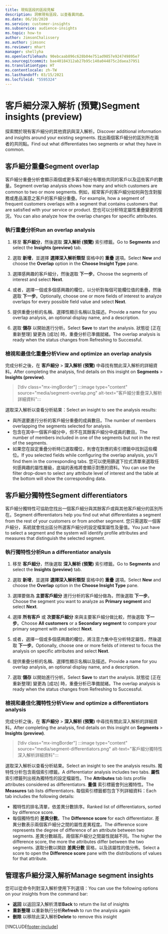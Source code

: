 ```yaml
---
title: 現有區段的區段見解
description: 洞察現有區段，以查看異同處。
ms.date: 06/10/2020
ms.service: customer-insights
ms.subservice: audience-insights
ms.topic: how-to
author: JimsonChalissery
ms.author: jimsonc
ms.reviewer: mhart
manager: shellyha
ms.openlocfilehash: 90ebcaab896c628b04e751ad9857e924749895e7
ms.sourcegitcommit: bae40184312ab27b95c140a044875c2daea37951
ms.translationtype: HT
ms.contentlocale: zh-TW
ms.lasthandoff: 03/15/2021
ms.locfileid: "5595324"
---
```

# <a name="segment-insights-preview"></a><span data-ttu-id="37497-103">客戶細分深入解析 (預覽)</span><span class="sxs-lookup"><span data-stu-id="37497-103">Segment insights (preview)</span></span>

<span data-ttu-id="37497-104">探索關於現有客戶細分的其他資訊與深入解析。</span><span class="sxs-lookup"><span data-stu-id="37497-104">Discover additional information and insights around your existing segments.</span></span> <span data-ttu-id="37497-105">找出兩個客戶細分的區別所在兩者的共同點。</span><span class="sxs-lookup"><span data-stu-id="37497-105">Find out what differentiates two segments or what they have in common.</span></span>

## <a name="segment-overlap"></a><span data-ttu-id="37497-106">客戶細分重疊</span><span class="sxs-lookup"><span data-stu-id="37497-106">Segment overlap</span></span>

<span data-ttu-id="37497-107">客戶細分重疊分析會顯示兩個或更多客戶細分有哪些共同的客戶以及這些客戶的數量。</span><span class="sxs-lookup"><span data-stu-id="37497-107">Segment overlap analysis shows how many and which customers are common to two or more segments.</span></span> <span data-ttu-id="37497-108">例如，經常客戶的客戶細分如何與包含對服務或產品滿意之客戶的客戶細分重疊。</span><span class="sxs-lookup"><span data-stu-id="37497-108">For example, how a segment of frequent customers overlaps with a segment that contains customers that are satisfied with your service or product.</span></span>
<span data-ttu-id="37497-109">您也可以分析特定屬性重疊變更的情況。</span><span class="sxs-lookup"><span data-stu-id="37497-109">You can also analyze how the overlap changes for specific attributes.</span></span>

### <a name="run-an-overlap-analysis"></a><span data-ttu-id="37497-110">執行重疊分析</span><span class="sxs-lookup"><span data-stu-id="37497-110">Run an overlap analysis</span></span>

1. <span data-ttu-id="37497-111">移至 **客戶細分**，然後選取 **深入解析 (預覽)** 索引標籤。</span><span class="sxs-lookup"><span data-stu-id="37497-111">Go to **Segments** and select the **Insights (preview)** tab.</span></span>

1. <span data-ttu-id="37497-112">選取 **新增**，並選擇 **選擇深入解析類型** 窗格中的 **重疊** 選項。</span><span class="sxs-lookup"><span data-stu-id="37497-112">Select **New** and choose the **Overlap** option in the **Choose Insight Type** pane.</span></span>

1. <span data-ttu-id="37497-113">選擇感興趣的客戶細分，然後選取 **下一步**。</span><span class="sxs-lookup"><span data-stu-id="37497-113">Choose the segments of interest and select **Next**.</span></span>

1. <span data-ttu-id="37497-114">或者，選擇一個或多個感興趣的欄位，以分析對每個可能欄位值的重疊，然後選取 **下一步**。</span><span class="sxs-lookup"><span data-stu-id="37497-114">Optionally, choose one or more fields of interest to analyze overlaps for every possible field value and select **Next**.</span></span>

1. <span data-ttu-id="37497-115">提供重疊分析的名稱、選擇性顯示名稱以及描述。</span><span class="sxs-lookup"><span data-stu-id="37497-115">Provide a name for you overlap analysis, an optional display name, and a description.</span></span>

1. <span data-ttu-id="37497-116">選取 **儲存** 以開始進行分析。</span><span class="sxs-lookup"><span data-stu-id="37497-116">Select **Save** to start the analysis.</span></span> <span data-ttu-id="37497-117">狀態從 [正在重新整理] 變更為 [成功] 時，重疊分析已準備就緒。</span><span class="sxs-lookup"><span data-stu-id="37497-117">The overlap analysis is ready when the status changes from Refreshing to Successful.</span></span>

### <a name="view-and-optimize-an-overlap-analysis"></a><span data-ttu-id="37497-118">檢視和最佳化重疊分析</span><span class="sxs-lookup"><span data-stu-id="37497-118">View and optimize an overlap analysis</span></span>

<span data-ttu-id="37497-119">完成分析之後，在 **客戶細分** > **深入解析 (預覽)** 中尋找有關此深入解析的詳細資料。</span><span class="sxs-lookup"><span data-stu-id="37497-119">After completing the analysis, find details on this insight on **Segments** > **Insights (preview)**.</span></span>

> [!div class="mx-imgBorder"]
> :::image type="content" source="media/segment-overlap.png" alt-text="客戶細分重疊深入解析詳細資料":::

<span data-ttu-id="37497-121">選取深入解析以查看分析結果：</span><span class="sxs-lookup"><span data-stu-id="37497-121">Select an insight to see the analysis results:</span></span>

- <span data-ttu-id="37497-122">與所選要進行分析的客戶細分重疊的成員數目。</span><span class="sxs-lookup"><span data-stu-id="37497-122">The number of members overlapping the segments selected for analysis.</span></span>
- <span data-ttu-id="37497-123">包含在其中一個客戶細分中，但不在其餘客戶細分中成員的數目。</span><span class="sxs-lookup"><span data-stu-id="37497-123">The number of members included in one of the segments but not in the rest of the segments.</span></span>
- <span data-ttu-id="37497-124">如果您在設定重疊分析時已選取欄位，則會在對應的索引標籤中找到這些欄位。</span><span class="sxs-lookup"><span data-stu-id="37497-124">If you selected fields while configuring the overlap analysis, you'll find them in the corresponding tabs.</span></span> <span data-ttu-id="37497-125">您可以使用篩選下拉式清單來選取任何感興趣的屬性層級，底端的表格將會顯示對應的資料。</span><span class="sxs-lookup"><span data-stu-id="37497-125">You can use the filter drop-down to select any attribute level of interest and the table at the bottom will show the corresponding data.</span></span>

## <a name="segment-differentiators"></a><span data-ttu-id="37497-126">客戶細分獨特性</span><span class="sxs-lookup"><span data-stu-id="37497-126">Segment differentiators</span></span>

<span data-ttu-id="37497-127">客戶細分獨特性可協助您找出一個客戶細分與其餘客戶或與其他客戶細分的區別所在。</span><span class="sxs-lookup"><span data-stu-id="37497-127">Segment differentiators help you find out what differentiates a segment from the rest of your customers or from another segment.</span></span> <span data-ttu-id="37497-128">您只需選取一個客戶細分，系統就會找出區分所選客戶細分的設定檔案屬性及量值。</span><span class="sxs-lookup"><span data-stu-id="37497-128">You just have to select a segment and the system will identify profile attributes and measures that distinguish the selected segment.</span></span>

### <a name="run-a-differentiator-analysis"></a><span data-ttu-id="37497-129">執行獨特性分析</span><span class="sxs-lookup"><span data-stu-id="37497-129">Run a differentiator analysis</span></span>

1. <span data-ttu-id="37497-130">移至 **客戶細分**，然後選取 **深入解析 (預覽)** 索引標籤。</span><span class="sxs-lookup"><span data-stu-id="37497-130">Go to **Segments** and select the **Insights (preview)** tab.</span></span>

1. <span data-ttu-id="37497-131">選取 **新增**，並選擇 **選擇深入解析類型** 窗格中的 **重疊** 選項。</span><span class="sxs-lookup"><span data-stu-id="37497-131">Select **New** and choose the **Overlap** option in the **Choose Insight Type** pane.</span></span>

1. <span data-ttu-id="37497-132">選擇要做為 **主要客戶細分** 進行分析的客戶細分做為，然後選取 **下一步**。</span><span class="sxs-lookup"><span data-stu-id="37497-132">Choose the segment you want to analyze as **Primary segment** and select **Next**.</span></span>

1. <span data-ttu-id="37497-133">選擇 **所有客戶** 或 **次要客戶細分** 來與主要客戶細分做比較，然後選取 **下一步**。</span><span class="sxs-lookup"><span data-stu-id="37497-133">Choose **All customers** or a **Secondary segment** to compare your primary segment with and select **Next**.</span></span>

1. <span data-ttu-id="37497-134">或者，選擇一個或多個感興趣的欄位，將注意力集中在分析特定屬性，然後選取 **下一步**。</span><span class="sxs-lookup"><span data-stu-id="37497-134">Optionally, choose one or more fields of interest to focus the analysis on specific attributes and select **Next**.</span></span>

1. <span data-ttu-id="37497-135">提供重疊分析的名稱、選擇性顯示名稱以及描述。</span><span class="sxs-lookup"><span data-stu-id="37497-135">Provide a name for you overlap analysis, an optional display name, and a description.</span></span>

1. <span data-ttu-id="37497-136">選取 **儲存** 以開始進行分析。</span><span class="sxs-lookup"><span data-stu-id="37497-136">Select **Save** to start the analysis.</span></span> <span data-ttu-id="37497-137">狀態從 [正在重新整理] 變更為 [成功] 時，重疊分析已準備就緒。</span><span class="sxs-lookup"><span data-stu-id="37497-137">The overlap analysis is ready when the status changes from Refreshing to Successful.</span></span>

### <a name="view-and-optimize-a-differentiators-analysis"></a><span data-ttu-id="37497-138">檢視和最佳化獨特性分析</span><span class="sxs-lookup"><span data-stu-id="37497-138">View and optimize a differentiators analysis</span></span>

<span data-ttu-id="37497-139">完成分析之後，在 **客戶細分** > **深入解析 (預覽)** 中尋找有關此深入解析的詳細資料。</span><span class="sxs-lookup"><span data-stu-id="37497-139">After completing the analysis, find details on this insight on **Segments** > **Insights (preview)**.</span></span>

> [!div class="mx-imgBorder"]
> :::image type="content" source="media/segment-differentiators.png" alt-text="客戶細分獨特性深入解析詳細資料":::

<span data-ttu-id="37497-141">選取深入解析以查看分析結果。</span><span class="sxs-lookup"><span data-stu-id="37497-141">Select an insight to see the analysis results.</span></span> <span data-ttu-id="37497-142">獨特性分析包含兩個索引標籤。</span><span class="sxs-lookup"><span data-stu-id="37497-142">A differentiator analysis includes two tabs.</span></span> <span data-ttu-id="37497-143">**屬性** 索引標籤列出視為獨特性的設定檔屬性。</span><span class="sxs-lookup"><span data-stu-id="37497-143">The **Attributes** tab lists profile attributes considered as differentiators.</span></span> <span data-ttu-id="37497-144">**量值** 索引標籤會列出獨特性。</span><span class="sxs-lookup"><span data-stu-id="37497-144">The **Measures** tab lists differentiators.</span></span> <span data-ttu-id="37497-145">每個索引標籤都包含下列詳細資料：</span><span class="sxs-lookup"><span data-stu-id="37497-145">Each tab includes the following details:</span></span>

- <span data-ttu-id="37497-146">獨特性的排名清單，依差異分數排序。</span><span class="sxs-lookup"><span data-stu-id="37497-146">Ranked list of differentiators, sorted by difference score.</span></span>
- <span data-ttu-id="37497-147">每個獨特性的 **差異分數**。</span><span class="sxs-lookup"><span data-stu-id="37497-147">The **Difference score** for each differentiator.</span></span> <span data-ttu-id="37497-148">差異分數表示兩個客戶細分之間的屬性差異程度。</span><span class="sxs-lookup"><span data-stu-id="37497-148">The difference score represents the degree of difference of an attribute between two segments.</span></span> <span data-ttu-id="37497-149">差異分數越高，兩個客戶細分之間屬性就越不同。</span><span class="sxs-lookup"><span data-stu-id="37497-149">The higher the difference score, the more the attributes differ between the two segments.</span></span> <span data-ttu-id="37497-150">選取分數以開啟 **差異分數** 窗格，以及該屬性的值分佈。</span><span class="sxs-lookup"><span data-stu-id="37497-150">Select a score to open the **Difference score** pane with the distributions of values for that attribute.</span></span>

## <a name="manage-segment-insights"></a><span data-ttu-id="37497-151">管理客戶細分深入解析</span><span class="sxs-lookup"><span data-stu-id="37497-151">Manage segment insights</span></span>

<span data-ttu-id="37497-152">您可以從命令列對深入解析使用下列選項：</span><span class="sxs-lookup"><span data-stu-id="37497-152">You can use the following options on your insights from the command bar:</span></span>

- <span data-ttu-id="37497-153">**返回** 以返回深入解析清單</span><span class="sxs-lookup"><span data-stu-id="37497-153">**Back** to return the list of insights</span></span>
- <span data-ttu-id="37497-154">**重新整理** 以重新執行分析</span><span class="sxs-lookup"><span data-stu-id="37497-154">**Refresh** to run the analysis again</span></span>
- <span data-ttu-id="37497-155">**刪除** 以移除此深入解析</span><span class="sxs-lookup"><span data-stu-id="37497-155">**Delete** to remove this insight</span></span>


[!INCLUDE[footer-include](../includes/footer-banner.md)]